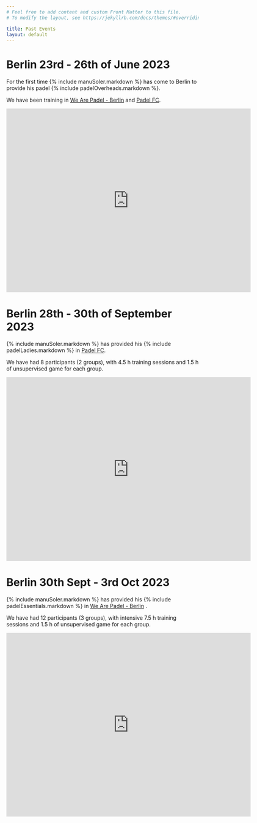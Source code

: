```yaml
---
# Feel free to add content and custom Front Matter to this file.
# To modify the layout, see https://jekyllrb.com/docs/themes/#overriding-theme-defaults

title: Past Events
layout: default
---
```


# Berlin 23rd - 26th of June 2023
For the first time {% include manuSoler.markdown %} has come to Berlin to provide his padel {% include padelOverheads.markdown %}.

We have been training in <a href="https://wearepadel.com/de/berlin" target="_blank">We Are Padel - Berlin</a> and <a href="https://padelfc.com/" target="_blank">Padel FC</a>.
<iframe src="https://drive.google.com/file/d/1TfiEWyFO7fJGN2qtdoqy1Mo84NuloSOH/preview" width="640" height="480" frameBorder="0"></iframe>


# Berlin 28th - 30th of September 2023
{% include manuSoler.markdown %} has provided his {% include padelLadies.markdown %} in <a href="https://padelfc.com/" target="_blank">Padel FC</a>.

We have had 8 participants (2 groups), with 4.5 h training sessions and 1.5 h of unsupervised game for each group.
<iframe src="https://drive.google.com/file/d/1cwsWxR-WXoomMGABKd2J2PEITGmpfLVg/preview" width="640" height="480" frameBorder="0"></iframe>

# Berlin 30th Sept - 3rd Oct 2023
{% include manuSoler.markdown %} has provided his {% include padelEssentials.markdown %} in <a href="https://wearepadel.com/de/berlin" target="_blank">We Are Padel - Berlin</a> .

We have had 12 participants (3 groups), with intensive 7.5 h training sessions and 1.5 h of unsupervised game for each group.

<iframe src="https://drive.google.com/file/d/1t1GYUf_GmhC__BH3AM7LHtvk3s6C57jR/preview" width="640" height="480" frameBorder="0"></iframe>

